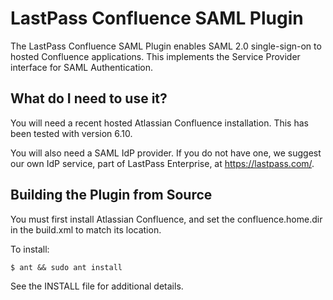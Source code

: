 LastPass Confluence SAML Plugin
===============================

The LastPass Confluence SAML Plugin enables SAML 2.0 single-sign-on to
hosted Confluence applications.  This implements the Service Provider
interface for SAML Authentication.

What do I need to use it?
-------------------------

You will need a recent hosted Atlassian Confluence installation.  This
has been tested with version 6.10.

You will also need a SAML IdP provider.  If you do not have one,
we suggest our own IdP service, part of LastPass Enterprise,
at https://lastpass.com/.

Building the Plugin from Source
-------------------------------

You must first install Atlassian Confluence, and set the confluence.home.dir
in the build.xml to match its location.

To install:

    $ ant && sudo ant install

See the INSTALL file for additional details.
